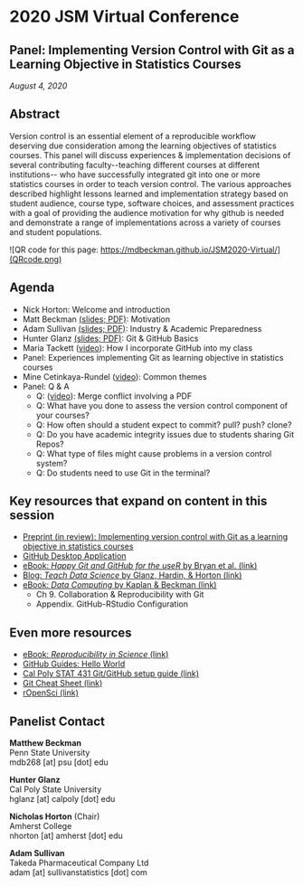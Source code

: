 # 2020 JSM Virtual Conference

## Panel: Implementing Version Control with Git as a Learning Objective in Statistics Courses

*August 4, 2020*

## Abstract

Version control is an essential element of a reproducible workflow deserving due consideration among the learning objectives of statistics courses. This panel will discuss experiences & implementation decisions of several contributing faculty--teaching different courses at different institutions-- who have successfully integrated git into one or more statistics courses in order to teach version control. The various approaches described highlight lessons learned and implementation strategy based on student audience, course type, software choices, and assessment practices with a goal of providing the audience motivation for why github is needed and demonstrate a range of implementations across a variety of courses and student populations.

![QR code for this page: https://mdbeckman.github.io/JSM2020-Virtual/](QRcode.png)


## Agenda

  - Nick Horton: Welcome and introduction  
  - Matt Beckman [(slides; PDF)](Beckman-Materials/202008-Beckman-Slides.pdf): Motivation  
  - Adam Sullivan [(slides; PDF)](Sullivan-Materials/202008-Sullivan-Slides.pdf): Industry & Academic Preparedness   
  - Hunter Glanz [(slides; PDF)](Glanz-Materials/202008-Glanz-Slides.pdf): Git & GitHub Basics   
  - Maria Tackett ([video](https://youtu.be/LJxr30HhuKo)): How I incorporate GitHub into my class  
  - Panel: Experiences implementing Git as learning objective in statistics courses  
  - Mine Cetinkaya-Rundel ([video](https://youtu.be/H9HHgktYMFE)): Common themes  
  - Panel: Q & A  
      - Q: ([video](https://use.vg/LdrN10en7HjQ)): Merge conflict involving a PDF
      - Q: What have you done to assess the version control component of your courses?
      - Q: How often should a student expect to commit? pull? push? clone? 
      - Q: Do you have academic integrity issues due to students sharing Git Repos?
      - Q: What type of files might cause problems in a version control system?
      - Q: Do students need to use Git in the terminal?
  
## Key resources that expand on content in this session
  - [Preprint (in review): Implementing version control with Git as a learning objective in statistics courses](https://arxiv.org/abs/2001.01988)
  - [GitHub Desktop Application](https://desktop.github.com/)
  - [eBook: *Happy Git and GitHub for the useR* by Bryan et al. (link)](https://happygitwithr.com/>)
  - [Blog: *Teach Data Science* by Glanz, Hardin, & Horton (link)](https://teachdatascience.com/)
  - [eBook: *Data Computing* by Kaplan & Beckman (link)](https://dtkaplan.github.io/DataComputingEbook/)
      - Ch 9. Collaboration & Reproducibility with Git
      - Appendix. GitHub-RStudio Configuration

## Even more resources
  - [eBook: *Reproducibility in Science* (link)](https://ropensci.github.io/reproducibility-guide/)
  - [GitHub Guides: Hello World](https://guides.github.com/activities/hello-world/)
  - [Cal Poly STAT 431 Git/GitHub setup guide  (link)](https://cal-poly-advanced-r.github.io/STAT-431/Canvas_Pages/Week_1-Review/GitHub.html)
  - [Git Cheat Sheet (link)](https://education.github.com/git-cheat-sheet-education.pdf)
  - [rOpenSci (link)](https://ropensci.org/)



## Panelist Contact

**Matthew Beckman**  
Penn State University  
mdb268 [at] psu [dot] edu  

**Hunter Glanz**  
Cal Poly State University  
hglanz [at] calpoly [dot] edu  

**Nicholas Horton** (Chair)  
Amherst College  
nhorton [at] amherst [dot] edu  

**Adam Sullivan**  
Takeda Pharmaceutical Company Ltd  
adam [at] sullivanstatistics [dot] com  
